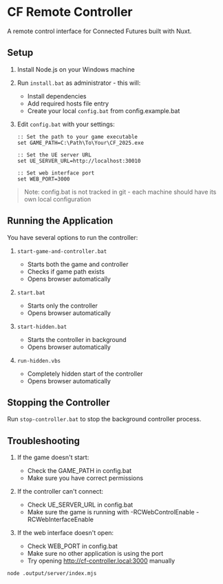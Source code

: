 # CF Remote Controller

A remote control interface for Connected Futures built with Nuxt.

## Setup

1. Install Node.js on your Windows machine
2. Run `install.bat` as administrator - this will:
    - Install dependencies
    - Add required hosts file entry
    - Create your local `config.bat` from config.example.bat

3. Edit `config.bat` with your settings:
    ```batch
    :: Set the path to your game executable
    set GAME_PATH=C:\Path\To\Your\CF_2025.exe

    :: Set the UE server URL
    set UE_SERVER_URL=http://localhost:30010

    :: Set web interface port
    set WEB_PORT=3000
    ```

> Note: config.bat is not tracked in git - each machine should have its own local configuration

## Running the Application

You have several options to run the controller:

1. `start-game-and-controller.bat`
    - Starts both the game and controller
    - Checks if game path exists
    - Opens browser automatically

2. `start.bat`
    - Starts only the controller
    - Opens browser automatically

3. `start-hidden.bat`
    - Starts the controller in background
    - Opens browser automatically

4. `run-hidden.vbs`
    - Completely hidden start of the controller
    - Opens browser automatically

## Stopping the Controller

Run `stop-controller.bat` to stop the background controller process.

## Troubleshooting

1. If the game doesn't start:
    - Check the GAME_PATH in config.bat
    - Make sure you have correct permissions

2. If the controller can't connect:
    - Check UE_SERVER_URL in config.bat
    - Make sure the game is running with -RCWebControlEnable -RCWebInterfaceEnable

3. If the web interface doesn't open:
    - Check WEB_PORT in config.bat
    - Make sure no other application is using the port
    - Try opening http://cf-controller.local:3000 manually

```bash
node .output/server/index.mjs
```